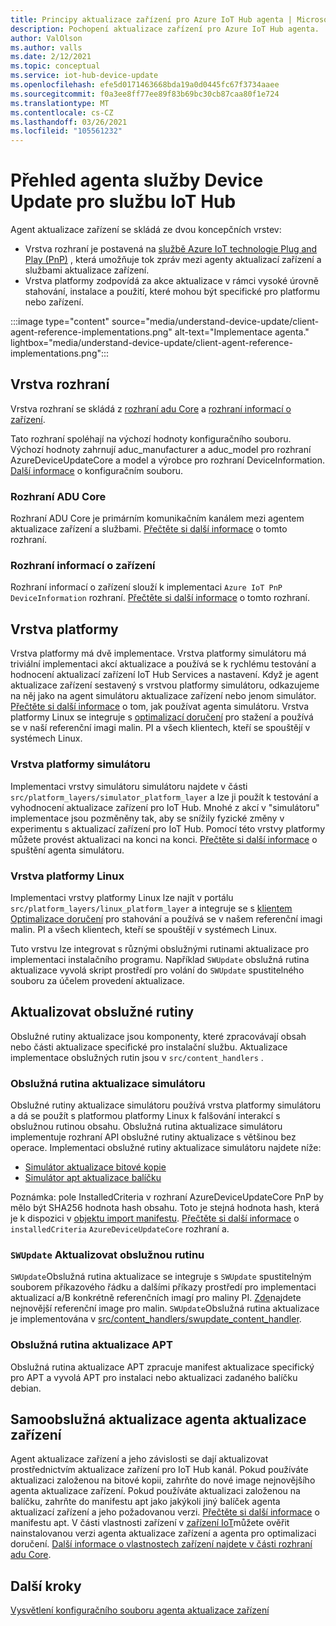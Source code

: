 ```yaml
---
title: Principy aktualizace zařízení pro Azure IoT Hub agenta | Microsoft Docs
description: Pochopení aktualizace zařízení pro Azure IoT Hub agenta.
author: ValOlson
ms.author: valls
ms.date: 2/12/2021
ms.topic: conceptual
ms.service: iot-hub-device-update
ms.openlocfilehash: efe5d0171463668bda19a0d0445fc67f3734aaee
ms.sourcegitcommit: f0a3ee8ff77ee89f83b69bc30cb87caa80f1e724
ms.translationtype: MT
ms.contentlocale: cs-CZ
ms.lasthandoff: 03/26/2021
ms.locfileid: "105561232"
---
```

# <a name="device-update-for-iot-hub-agent-overview"></a>Přehled agenta služby Device Update pro službu IoT Hub

Agent aktualizace zařízení se skládá ze dvou koncepčních vrstev:

* Vrstva rozhraní je postavená na [službě Azure IoT technologie Plug and Play (PnP)](../iot-pnp/overview-iot-plug-and-play.md) , která umožňuje tok zpráv mezi agenty aktualizací zařízení a službami aktualizace zařízení.
* Vrstva platformy zodpovídá za akce aktualizace v rámci vysoké úrovně stahování, instalace a použití, které mohou být specifické pro platformu nebo zařízení.

:::image type="content" source="media/understand-device-update/client-agent-reference-implementations.png" alt-text="Implementace agenta." lightbox="media/understand-device-update/client-agent-reference-implementations.png":::

## <a name="the-interface-layer"></a>Vrstva rozhraní

Vrstva rozhraní se skládá z [rozhraní adu Core](https://github.com/Azure/iot-hub-device-update/tree/main/src/agent/adu_core_interface) a [rozhraní informací o zařízení](https://github.com/Azure/iot-hub-device-update/tree/main/src/agent/device_info_interface).

Tato rozhraní spoléhají na výchozí hodnoty konfiguračního souboru. Výchozí hodnoty zahrnují aduc_manufacturer a aduc_model pro rozhraní AzureDeviceUpdateCore a model a výrobce pro rozhraní DeviceInformation. [Další informace](device-update-configuration-file.md) o konfiguračním souboru.

### <a name="adu-core-interface"></a>Rozhraní ADU Core

Rozhraní ADU Core je primárním komunikačním kanálem mezi agentem aktualizace zařízení a službami. [Přečtěte si další informace](device-update-plug-and-play.md#adu-core-interface) o tomto rozhraní.

### <a name="device-information-interface"></a>Rozhraní informací o zařízení

Rozhraní informací o zařízení slouží k implementaci `Azure IoT PnP DeviceInformation` rozhraní. [Přečtěte si další informace](device-update-plug-and-play.md#device-information-interface) o tomto rozhraní.

## <a name="the-platform-layer"></a>Vrstva platformy

Vrstva platformy má dvě implementace. Vrstva platformy simulátoru má triviální implementaci akcí aktualizace a používá se k rychlému testování a hodnocení aktualizací zařízení IoT Hub Services a nastavení. Když je agent aktualizace zařízení sestavený s vrstvou platformy simulátoru, odkazujeme na něj jako na agent simulátoru aktualizace zařízení nebo jenom simulátor. [Přečtěte si další informace](https://github.com/Azure/iot-hub-device-update/blob/main/docs/agent-reference/how-to-run-agent.md) o tom, jak používat agenta simulátoru. Vrstva platformy Linux se integruje s [optimalizací doručení](https://github.com/microsoft/do-client) pro stažení a používá se v naší referenční imagi malin. PI a všech klientech, kteří se spouštějí v systémech Linux.

### <a name="simulator-platform-layer"></a>Vrstva platformy simulátoru

Implementaci vrstvy simulátoru simulátoru najdete v části `src/platform_layers/simulator_platform_layer` a lze ji použít k testování a vyhodnocení aktualizace zařízení pro IoT Hub.  Mnohé z akcí v "simulátoru" implementace jsou pozměněny tak, aby se snížily fyzické změny v experimentu s aktualizací zařízení pro IoT Hub.  Pomocí této vrstvy platformy můžete provést aktualizaci na konci na konci. [Přečtěte si další informace](https://github.com/Azure/iot-hub-device-update/blob/main/docs/agent-reference/how-to-run-agent.md) o spuštění agenta simulátoru.

### <a name="linux-platform-layer"></a>Vrstva platformy Linux

Implementaci vrstvy platformy Linux lze najít v portálu `src/platform_layers/linux_platform_layer` a integruje se s [klientem Optimalizace doručení](https://github.com/microsoft/do-client/releases) pro stahování a používá se v našem referenční imagi malin. PI a všech klientech, kteří se spouštějí v systémech Linux.

Tuto vrstvu lze integrovat s různými obslužnými rutinami aktualizace pro implementaci instalačního programu. Například `SWUpdate` obslužná rutina aktualizace vyvolá skript prostředí pro volání do `SWUpdate` spustitelného souboru za účelem provedení aktualizace.

## <a name="update-handlers"></a>Aktualizovat obslužné rutiny

Obslužné rutiny aktualizace jsou komponenty, které zpracovávají obsah nebo části aktualizace specifické pro instalační službu. Aktualizace implementace obslužných rutin jsou v `src/content_handlers` .

### <a name="simulator-update-handler"></a>Obslužná rutina aktualizace simulátoru

Obslužné rutiny aktualizace simulátoru používá vrstva platformy simulátoru a dá se použít s platformou platformy Linux k falšování interakcí s obslužnou rutinou obsahu. Obslužná rutina aktualizace simulátoru implementuje rozhraní API obslužné rutiny aktualizace s většinou bez operace. Implementaci obslužné rutiny aktualizace simulátoru najdete níže:
* [Simulátor aktualizace bitové kopie](https://github.com/Azure/iot-hub-device-update/blob/main/src/content_handlers/swupdate_handler/inc/aduc/swupdate_simulator_handler.hpp)
* [Simulátor apt aktualizace balíčku](https://github.com/Azure/iot-hub-device-update/blob/main/src/content_handlers/apt_handler/inc/aduc/apt_simulator_handler.hpp)

Poznámka: pole InstalledCriteria v rozhraní AzureDeviceUpdateCore PnP by mělo být SHA256 hodnota hash obsahu. Toto je stejná hodnota hash, která je k dispozici v [objektu import manifestu](import-update.md#create-device-update-import-manifest). [Přečtěte si další informace](device-update-plug-and-play.md) o `installedCriteria` `AzureDeviceUpdateCore` rozhraní a.

### <a name="swupdate-update-handler"></a>`SWUpdate` Aktualizovat obslužnou rutinu

`SWUpdate`Obslužná rutina aktualizace se integruje s `SWUpdate` spustitelným souborem příkazového řádku a dalšími příkazy prostředí pro implementaci aktualizací a/B konkrétně referenčních imagí pro maliny PI. [Zde](https://github.com/Azure/iot-hub-device-update/releases)najdete nejnovější referenční image pro malin. `SWUpdate`Obslužná rutina aktualizace je implementována v [src/content_handlers/swupdate_content_handler](https://github.com/Azure/iot-hub-device-update/tree/main/src/content_handlers/swupdate_handler).

### <a name="apt-update-handler"></a>Obslužná rutina aktualizace APT

Obslužná rutina aktualizace APT zpracuje manifest aktualizace specifický pro APT a vyvolá APT pro instalaci nebo aktualizaci zadaného balíčku debian.

## <a name="self-update-device-update-agent"></a>Samoobslužná aktualizace agenta aktualizace zařízení

Agent aktualizace zařízení a jeho závislosti se dají aktualizovat prostřednictvím aktualizace zařízení pro IoT Hub kanál. Pokud používáte aktualizaci založenou na bitové kopii, zahrňte do nové image nejnovějšího agenta aktualizace zařízení. Pokud používáte aktualizaci založenou na balíčku, zahrňte do manifestu apt jako jakýkoli jiný balíček agenta aktualizací zařízení a jeho požadovanou verzi. [Přečtěte si další informace](device-update-apt-manifest.md) o manifestu apt. V části vlastnosti zařízení v [zařízení IoT](../iot-hub/iot-hub-devguide-device-twins.md)můžete ověřit nainstalovanou verzi agenta aktualizace zařízení a agenta pro optimalizaci doručení. [Další informace o vlastnostech zařízení najdete v části rozhraní adu Core](device-update-plug-and-play.md#device-properties).

## <a name="next-steps"></a>Další kroky
[Vysvětlení konfiguračního souboru agenta aktualizace zařízení](device-update-configuration-file.md)